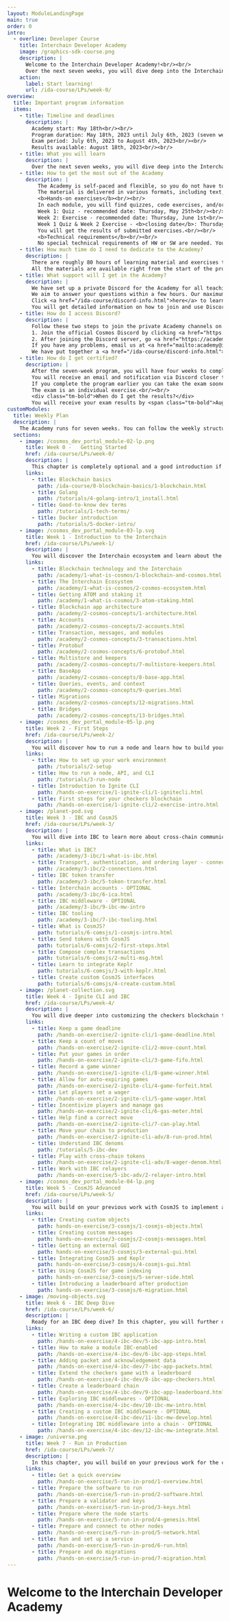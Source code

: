 ```yaml
---
layout: ModuleLandingPage
main: true
order: 0
intro:
  - overline: Developer Course
    title: Interchain Developer Academy
    image: /graphics-sdk-course.png
    description: |
      Welcome to the Interchain Developer Academy!<br/><br/>
      Over the next seven weeks, you will dive deep into the Interchain Ecosystem. Let's get started!
    action:
      label: Start learning!
      url: /ida-course/LPs/week-0/
overview:
  title: Important program information
  items:
    - title: Timeline and deadlines
      description: |
        Academy start: May 18th<br/><br/>
        Program duration: May 18th, 2023 until July 6th, 2023 (seven weeks)<br/><br/>
        Exam period: July 6th, 2023 to August 4th, 2023<br/><br/>
        Results available: August 18th, 2023<br/><br/>
    - title: What you will learn
      description: |
        Over the next seven weeks, you will dive deep into the Interchain Ecosystem, starting with a high-level introduction to familiarize yourself with the main concepts. Next, you will put theory into practice by learning how to initiate and build an application-specific blockchain using the Cosmos SDK; how to use the Ignite CLI to scaffold modules for your blockchain; and how to connect a chain with other chains using the Inter-Blockchain Communication Protocol. You will learn how to build frontend and backend applications using CosmJS, operate nodes and validate on a Cosmos blockchain, and run a relaying infrastructure between IBC-connected chains.
    - title: How to get the most out of the Academy
      description: |
          The Academy is self-paced and flexible, so you do not have to be online at particular times. You can follow the weekly plan or go through the learning material at your own pace. We recommend allocating about 10 to 15 hours a week to get through all the material.<br/><br/>
          The material is delivered in various formats, including text, images, videos, quizzes, and exercises. There is plenty of additional material embedded in the content to deepen your understanding of particular concepts. And if you want even more, ask your tutors and expert instructors, who will point you in the right direction!<br/><br/>
          <b>Hands-on exercises</b><br/><br/>
          In each module, you will find quizzes, code exercises, and/or code examples. In the first two weeks, you can find a quiz (end of Week 1) and an exercise (end of Week 2). It does not matter if you pass the quiz or exercise - think of these as opportunities to practice and demonstrate your engagement with the program. Both will remain open until the launch of the final exam, we do recommend taking them as soon as you finish Week 1 and 2.<br/><br/>
          Week 1: Quiz - recommended date: Thursday, May 25th<br/><br/>
          Week 2: Exercise - recommended date: Thursday, June 1st<br/><br/>
          Week 1 Quiz & Week 2 Exercise - <b>closing date</b>: Thursday, July 7th<br/><br/>
          You will get the results of submitted exercises.<br/><br/>
          <b>Technical requirements</b><br/><br/>
          No special technical requirements of HW or SW are needed. You need a computer with at least 8 GB RAM and 4 GB free hard disk space.
    - title: How much time do I need to dedicate to the Academy?
      description: |
        There are roughly 80 hours of learning material and exercises to work through. In addition, you need to plan for about 20 hours to complete the final exam. In our experience, participants who allocate about 10 to 15 hours of work per week tend to get the most out of the program and perform best. However, learning styles are different, so work at a pace that suits you!<br/><br/>
        All the materials are available right from the start of the program.
    - title: What support will I get in the Academy?
      description: |
        We have set up a private Discord for the Academy for all teaching and ongoing communication. You can reach out to your instructors anytime for support. We encourage you to proactively collaborate with other participants in your cohort and with your instructors. Ask questions, request feedback, and seek help if you are stuck! That way, you will get the most out of the Academy.<br/><br/>
        We aim to answer your questions within a few hours. Our maximum response time is 24 hours. Main support hours are on weekdays between 6 AM UTC and 4 PM UTC. We do not provide support during the weekends.<br/><br/>
        Click <a href="/ida-course/discord-info.html">here</a> to learn how to join and use Discord.<br/><br/>
        You will get detailed information on how to join and use Discord via email.
    - title: How do I access Discord?
      description: |
        Follow these two steps to join the private Academy channels on Discord:<br/><br/>
        1. Join the official Cosmos Discord by clicking <a href="https://discord.gg/cosmosnetwork">here</a>.Follow the verification process. It is straightforward but if you need guidance, read <a href="https://medium.com/@alicemeowuk/cosmos-developers-discord-access-7c15951cc839">this article</a>.<br/><br/>
        2. After joining the Discord server, go <a href="https://academy.interchain.io/onboarding/?token=%7B$b9_uuid%7D">here</a> and enter your Discord ID. You will automatically be added to the Discord area for participants called "Interchain Developer Academy".<br/><br/>
        If you have any problems, email us at <a href="mailto:academy@interchain.io">academy@interchain.io</a>.<br/><br/>
        We have put together a <a href="/ida-course/discord-info.html">quick guide</a> explaining how to best communicate on Discord.
    - title: How do I get certified?
      description: |
        After the seven-week program, you will have four weeks to complete a Final Exam - a combination of quizzes and a code project. The exam will be open from <b>July 6th, 2023</b> and you have to complete it by <b>August 4th, 2023</b>.<br/><br/>
        You will receive an email and notification via Discord closer to the date.<br/><br/>
        If you complete the program earlier you can take the exam sooner. The earliest you can take the exam is from the fourth week of the program.<br/><br/>
        The exam is an individual exercise.<br/><br/>
        <div class="tm-bold">When do I get the results?</div>
        You will receive your exam results by <span class="tm-bold">August 18th</span>.
customModules:
  title: Weekly Plan
  description: |
    The Academy runs for seven weeks. You can follow the weekly structure or decide to go your individual path - just make sure to be ready for the Final Exam at the end of the program.
  sections:
    - image: /cosmos_dev_portal_module-02-lp.png
      title: Week 0 -   Getting Started
      href: /ida-course/LPs/week-0/
      description: |
        This chapter is completely optional and a good introduction if you are new to blockchain technology or need a refresher on Golang and a short overview of dev terms you will encounter when working with the Interchain:
      links:
        - title: Blockchain basics
          path: /ida-course/0-blockchain-basics/1-blockchain.html
        - title: Golang
          path: /tutorials/4-golang-intro/1_install.html
        - title: Good-to-know dev terms
          path: /tutorials/1-tech-terms/
        - title: Docker introduction
          path: /tutorials/5-docker-intro/
    - image: /cosmos_dev_portal_module-03-lp.svg
      title: Week 1 - Introduction to the Interchain
      href: /ida-course/LPs/week-1/
      description: |
        You will discover the Interchain ecosystem and learn about the main concepts of the Cosmos SDK, from its Tendermint consensus to learning how keys, accounts, and transactions relate to each other. Dive into:
      links:
        - title: Blockchain technology and the Interchain
          path: /academy/1-what-is-cosmos/1-blockchain-and-cosmos.html
        - title: The Interchain Ecosystem
          path: /academy/1-what-is-cosmos/2-cosmos-ecosystem.html
        - title: Getting ATOM and staking it
          path: /academy/1-what-is-cosmos/3-atom-staking.html
        - title: Blockchain app architecture
          path: /academy/2-cosmos-concepts/1-architecture.html
        - title: Accounts
          path: /academy/2-cosmos-concepts/2-accounts.html
        - title: Transaction, messages, and modules
          path: /academy/2-cosmos-concepts/3-transactions.html
        - title: Protobuf
          path: /academy/2-cosmos-concepts/6-protobuf.html
        - title: Multistore and keepers
          path: /academy/2-cosmos-concepts/7-multistore-keepers.html
        - title: BaseApp
          path: /academy/2-cosmos-concepts/8-base-app.html
        - title: Queries, events, and context
          path: /academy/2-cosmos-concepts/9-queries.html
        - title: Migrations
          path: /academy/2-cosmos-concepts/12-migrations.html
        - title: Bridges
          path: /academy/2-cosmos-concepts/13-bridges.html
    - image: /cosmos_dev_portal_module-05-lp.png
      title: Week 2 - First Steps
      href: /ida-course/LPs/week-2/
      description: |
        You will discover how to run a node and learn how to build your own chain by following the example implementation of a checkers blockchain:
      links:
        - title: How to set up your work environment
          path: /tutorials/2-setup
        - title: How to run a node, API, and CLI
          path: /tutorials/3-run-node
        - title: Introduction to Ignite CLI
          path: /hands-on-exercise/1-ignite-cli/1-ignitecli.html
        - title: First steps for your checkers blockchain
          path: /hands-on-exercise/1-ignite-cli/2-exercise-intro.html
    - image: /planet-pod.svg
      title: Week 3 - IBC and CosmJS
      href: /ida-course/LPs/week-3/
      description: |
        You will dive into IBC to learn more about cross-chain communication and take a look at how to use CosmJS for your chain:
      links:
        - title: What is IBC?
          path: /academy/3-ibc/1-what-is-ibc.html
        - title: Transport, authentication, and ordering layer - connections, channels, and clients - OPTIONAL
          path: /academy/3-ibc/2-connections.html
        - title: IBC token transfer
          path: /academy/3-ibc/5-token-transfer.html
        - title: Interchain accounts - OPTIONAL
          path: /academy/3-ibc/6-ica.html
        - title: IBC middleware - OPTIONAL
          path: /academy/3-ibc/9-ibc-mw-intro
        - title: IBC tooling
          path: /academy/3-ibc/7-ibc-tooling.html
        - title: What is CosmJS?
          path: tutorials/6-comsjs/1-cosmjs-intro.html
        - title: Send tokens with CosmJS
          path: tutorials/6-comsjs/2-first-steps.html
        - title: Compose complex transactions
          path: tutorials/6-comsjs/2-multi-msg.html
        - title: Learn to integrate Keplr
          path: tutorials/6-comsjs/3-with-keplr.html
        - title: Create custom CosmJS interfaces
          path: tutorials/6-comsjs/4-create-custom.html
    - image: /planet-collection.svg
      title: Week 4 - Ignite CLI and IBC
      href: /ida-course/LPs/week-4/
      description: |
        You will dive deeper into customizing the checkers blockchain to make your game more interesting and unique with Ignite, while also testing  and expanding your IBC knowledge to:
      links:
        - title: Keep a game deadline
          path: /hands-on-exercise/2-ignite-cli/1-game-deadline.html
        - title: Keep a count of moves
          path: /hands-on-exercise/2-ignite-cli/2-move-count.html
        - title: Put your games in order
          path: /hands-on-exercise/2-ignite-cli/3-game-fifo.html
        - title: Record a game winner
          path: /hands-on-exercise/1-ignite-cli/8-game-winner.html
        - title: Allow for auto-expiring games
          path: /hands-on-exercise/2-ignite-cli/4-game-forfeit.html
        - title: Let players set a wager
          path: /hands-on-exercise/2-ignite-cli/5-game-wager.html
        - title: Incentivize players and manage gas
          path: /hands-on-exercise/2-ignite-cli/6-gas-meter.html
        - title: Help find a correct move
          path: /hands-on-exercise/2-ignite-cli/7-can-play.html
        - title: Move your chain to production
          path: /hands-on-exercise/2-ignite-cli-adv/8-run-prod.html
        - title: Understand IBC denoms
          path: /tutorials/5-ibc-dev
        - title: Play with cross-chain tokens
          path: /hands-on-exercise/2-ignite-cli-adv/8-wager-denom.html
        - title: Work with IBC relayers
          path: /hands-on-exercise/5-ibc-adv/2-relayer-intro.html
    - image: /cosmos_dev_portal_module-04-lp.png
      title: Week 5 - CosmJS Advanced
      href: /ida-course/LPs/week-5/
      description: |
        You will build on your previous work with CosmJS to implement a sound game GUI and a backend script that improves the user experience by:
      links:
        - title: Creating custom objects
          path: hands-on-exercise/3-cosmjs/1-cosmjs-objects.html
        - title: Creating custom messages
          path: hands-on-exercise/3-cosmjs/2-cosmjs-messages.html
        - title: Getting an external GUI
          path: hands-on-exercise/3-cosmjs/3-external-gui.html
        - title: Integrating CosmJS and Keplr
          path: hands-on-exercise/3-cosmjs/4-cosmjs-gui.html
        - title: Using CosmJS for game indexing
          path: hands-on-exercise/3-cosmjs/5-server-side.html
        - title: Introducing a leaderboard after production
          path: hands-on-exercise/3-cosmjs/6-migration.html
    - image: /moving-objects.svg
      title: Week 6 - IBC Deep Dive
      href: /ida-course/LPs/week-6/
      description: |
        Ready for an IBC deep dive? In this chapter, you will further deepen your knowledge of IBC by looking into:
      links:
        - title: Writing a custom IBC application
          path: /hands-on-exercise/4-ibc-dev/5-ibc-app-intro.html
        - title: How to make a module IBC-enabled
          path: /hands-on-exercise/4-ibc-dev/6-ibc-app-steps.html
        - title: Adding packet and acknowledgement data
          path: /hands-on-exercise/4-ibc-dev/7-ibc-app-packets.html
        - title: Extend the checkers game with a leaderboard
          path: /hands-on-exercise/4-ibc-dev/8-ibc-app-checkers.html
        - title: Create a leaderboard chain
          path: /hands-on-exercise/4-ibc-dev/9-ibc-app-leaderboard.html
        - title: Exploring IBC middlewares - OPTIONAL
          path: /hands-on-exercise/4-ibc-dev/10-ibc-mw-intro.html
        - title: Creating a custom IBC middleware - OPTIONAL
          path: /hands-on-exercise/4-ibc-dev/11-ibc-mw-develop.html
        - title: Integrating IBC middleware into a chain - OPTIONAL
          path: /hands-on-exercise/4-ibc-dev/12-ibc-mw-integrate.html
    - image: /universe.png
      title: Week 7 - Run in Production
      href: /ida-course/LPs/week-7/
      description: |
        In this chapter, you will build on your previous work for the checkers blockchain to adapt your blockchain to the demands of running in production:
      links:
        - title: Get a quick overview
          path: /hands-on-exercise/5-run-in-prod/1-overview.html
        - title: Prepare the software to run
          path: /hands-on-exercise/5-run-in-prod/2-software.html
        - title: Prepare a validator and keys
          path: /hands-on-exercise/5-run-in-prod/3-keys.html
        - title: Prepare where the node starts
          path: /hands-on-exercise/5-run-in-prod/4-genesis.html
        - title: Prepare and connect to other nodes
          path: /hands-on-exercise/5-run-in-prod/5-network.html
        - title: Run and set up a service
          path: /hands-on-exercise/5-run-in-prod/6-run.html
        - title: Prepare and do migrations
          path: /hands-on-exercise/5-run-in-prod/7-migration.html
---
```


# Welcome to the Interchain Developer Academy
